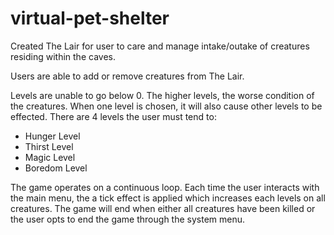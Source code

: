 # virtual-pet-shelter

Created The Lair for user to care and manage intake/outake of creatures residing within the caves.

Users are able to add or remove creatures from The Lair.

Levels are unable to go below 0.  The higher levels, the worse condition of the creatures.  When one level is chosen, it will also cause other levels to be effected.  There are 4 levels the user must tend to:
* Hunger Level
* Thirst Level
* Magic Level
* Boredom Level

The game operates on a continuous loop.  Each time the user interacts with the main menu, the a tick effect is applied which increases each levels on all creatures.  The game will end when either all creatures have been killed or the user opts to end the game through the system menu.

